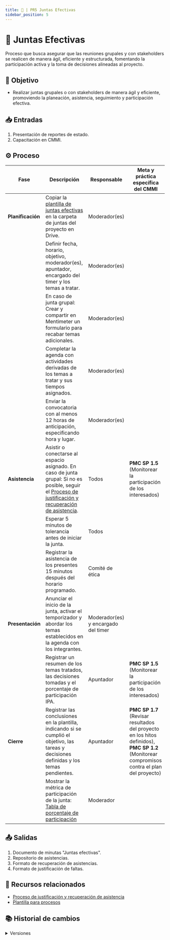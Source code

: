 ```yaml
---
title: 👺 | PR5 Juntas Efectivas
sidebar_position: 5
---
```


# 👺 Juntas Efectivas

Proceso que busca asegurar que las reuniones grupales y con stakeholders se realicen de manera ágil, eficiente y estructurada, fomentando la participación activa y la toma de decisiones alineadas al proyecto.

## 🎯 Objetivo

- Realizar juntas grupales o con stakeholders de manera ágil y eficiente, promoviendo la planeación, asistencia, seguimiento y participación efectiva.

## 📥 Entradas

1. Presentación de reportes de estado.
2. Capacitación en CMMI.

## ⚙️ Proceso

| Fase              | Descripción                                                                                                                                                                                                       | Responsable                         | Meta y práctica específica del CMMI                                                                                                          |
| ----------------- | ----------------------------------------------------------------------------------------------------------------------------------------------------------------------------------------------------------------- | ----------------------------------- | -------------------------------------------------------------------------------------------------------------------------------------------- |
| **Planificación** | Copiar la [plantilla de juntas efectivas](https://docs.google.com/document/d/1kQ_WNJF6ZAqBEqnu3a1I7ls6aLCqXvPdEHlpKwQGfEM/edit?usp=drive_link) en la carpeta de juntas del proyecto en Drive.                     | Moderador(es)                       |                                                                                                                                              |
|                   | Definir fecha, horario, objetivo, moderador(es), apuntador, encargado del timer y los temas a tratar.                                                                                                             | Moderador(es)                       |                                                                                                                                              |
|                   | En caso de junta grupal: Crear y compartir en Mentimeter un formulario para recabar temas adicionales.                                                                                                            | Moderador(es)                       |                                                                                                                                              |
|                   | Completar la agenda con actividades derivadas de los temas a tratar y sus tiempos asignados.                                                                                                                      | Moderador(es)                       |                                                                                                                                              |
|                   | Enviar la convocatoria con al menos 12 horas de anticipación, especificando hora y lugar.                                                                                                                         | Moderador(es)                       |                                                                                                                                              |
| **Asistencia**    | Asistir o conectarse al espacio asignado. En caso de junta grupal: Si no es posible, seguir el [Proceso de justificación y recuperación de asistencia](/docs/next/procesos/PR22-justificar-recuperar-asistencia). | Todos                               | **PMC SP 1.5** (Monitorear la participación de los interesados)                                                                              |
|                   | Esperar 5 minutos de tolerancia antes de iniciar la junta.                                                                                                                                                        | Todos                               |                                                                                                                                              |
|                   | Registrar la asistencia de los presentes 15 minutos después del horario programado.                                                                                                                               | Comité de ética                     |                                                                                                                                              |
| **Presentación**  | Anunciar el inicio de la junta, activar el temporizador y abordar los temas establecidos en la agenda con los integrantes.                                                                                        | Moderador(es) y encargado del timer |                                                                                                                                              |
|                   | Registrar un resumen de los temas tratados, las decisiones tomadas y el porcentaje de participación IPA.                                                                                                          | Apuntador                           | **PMC SP 1.5** (Monitorear la participación de los interesados)                                                                              |
| **Cierre**        | Registrar las conclusiones en la plantilla, indicando si se cumplió el objetivo, las tareas y decisiones definidas y los temas pendientes.                                                                        | Apuntador                           | **PMC SP 1.7** (Revisar resultados del proyecto en los hitos definidos), **PMC SP 1.2** (Monitorear compromisos contra el plan del proyecto) |
|                   | Mostrar la métrica de participación de la junta: [Tabla de porcentaje de participación](https://docs.google.com/spreadsheets/d/1BI8daG8IYPk0f2GlqsGnUyefhCvRIRkctgRaJiQ2t1A/edit?usp=sharing)                     | Moderador                           |                                                                                                                                              |

## 📤 Salidas

1. Documento de minutas "Juntas efectivas".
2. Repositorio de asistencias.
3. Formato de recuperación de asistencias.
4. Formato de justificación de faltas.

## 📎 Recursos relacionados

- [Proceso de justificación y recuperación de asistencia](/docs/procesos/PR22-justificar-recuperar-asistencia.md)
- [Plantilla para procesos](/docs/plantillas/plantilla-procesos.md)

## 📚 Historial de cambios

<details>
  <summary>Versiones</summary>
| **Versión** | **Descripción**                                                             | **Fecha**     | **Colaborador**                                                                 |
|-------------|-----------------------------------------------------------------------------------------|---------------|--------------------------------------------------------------------------------------|
| **1.0.0**   | Creación del proceso.                                                                   | 03/03/2025    | Daniel Queijeiro Albo, Ángel Mauricio Ramírez Herrera, Valeria Zúñiga Mendoza       |
| **1.1.0**   | Refactorización general del proceso.                                                    | 18/04/2025    | Diego Fuentes                                                                       |
| **1.2.0**   | Correcciones relacionadas con la práctica PMC 1.1.                                      | 22/04/2025    | Juan Pablo Chávez Leal                                                              |
| **1.3.0**   | Agregadas entradas y referencias a los procesos PR22 y PR23.                            | 25/04/2025    | Ian Julián Estrada Castro                                                           |
| **1.4.0**   | Actualización general del proceso.                                                      | 11/05/2025    | Paola María Garrido Montes                                                          |
| **1.5.0**   | Actualización del proceso con mejoras adicionales.                                      | 13/05/2025    | Hiram Mendoza López                                                                 |
| **1.5.1**   | Correcciones de descripción adicionales.                                      | 05/06/2025    | Emiliano Gomez Gonzalez                                                                 |
| **1.6.0**   | Agregar porcentaje de paticipación                                      | 05/06/2025    | Valeria Zúñiga                                                                 |

</details>
